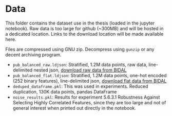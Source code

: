# Data
This folder contains the dataset use in the thesis (loaded in the jupyter notebook).
Raw data is too large for github (~300MB) and will be hosted in a dedicated location.
Links to the download location will be made available here.

Files are compressed using GNU zip. Decompress using `gunzip` or any decent archiving program.

* `pub_balanced_raw.ldjson`: Stratified, 1.2M data points, raw data, line-delimited nested json, [download raw data from BIDAL](https://bidal.sfsu.edu/~kazokada/research/pub_balanced_raw.ldjson.gz) 
* `pub_balanced_flat.ldjson`: Stratified, 1.2M data points, one-hot encoded (252 binary features), line-delimited json, [download flat data from BIDAL](https://bidal.sfsu.edu/~kazokada/research/pub_balanced_flat.ldjson.gz)
* `deduped_dataframe.pkl`: This was used in experiments. Reduced duplication, 130K data points, pandas DataFrame
* `noise_results.pkl`: Results for experiment 5.6.3.1 Robustness Against Selecting Highly Correlated Features, since they are too large and not of general interest when printed out directly in the notebook.

